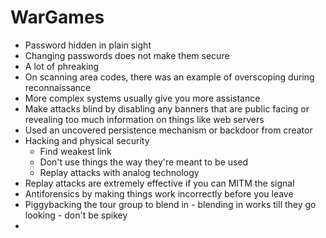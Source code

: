 # WarGames

- Password hidden in plain sight
- Changing passwords does not make them secure
- A lot of phreaking
- On scanning area codes, there was an example of overscoping during reconnaissance
- More complex systems usually give you more assistance
- Make attacks blind by disabling any banners that are public facing or revealing too much information on things like web servers
- Used an uncovered persistence mechanism or backdoor from creator
- Hacking and physical security
    - Find weakest link
    - Don't use things the way they're meant to be used
    - Replay attacks with analog technology
- Replay attacks are extremely effective if you can MITM the signal
- Antiforensics by making things work incorrectly before you leave
- Piggybacking the tour group to blend in - blending in works till they go looking - don't be spikey
-